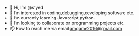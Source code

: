 - 👋 Hi, I’m @s1yed
- 👀 I’m interested in coding,debugging,developing software etc.
- 🌱 I’m currently learning Javascript,python.
- 💞️ I’m looking to collaborate on programming projects etc.
- 📫 How to reach me via email:amgame2016@gmail.com

<!---
s1yed/s1yed is a ✨ special ✨ repository because its `README.md` (this file) appears on your GitHub profile.
You can click the Preview link to take a look at your changes.
--->
